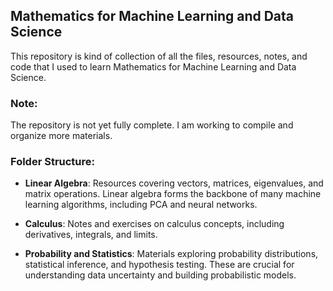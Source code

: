 ## Mathematics for Machine Learning and Data Science

This repository is kind of collection of all the files, resources, notes, and code that I used to learn Mathematics for Machine Learning and Data Science. 

### Note:
The repository is not yet fully complete. I am working to compile and organize more materials.

### Folder Structure:
- **Linear Algebra**: Resources covering vectors, matrices, eigenvalues, and matrix operations. Linear algebra forms the backbone of many machine learning algorithms, including PCA and neural networks.
  
- **Calculus**: Notes and exercises on calculus concepts, including derivatives, integrals, and limits.

- **Probability and Statistics**: Materials exploring probability distributions, statistical inference, and hypothesis testing. These are crucial for understanding data uncertainty and building probabilistic models.
